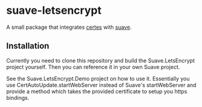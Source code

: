 # suave-letsencrypt

A small package that integrates [certes](https://github.com/fszlin/certes/) with [suave](https://suave.io).

## Installation

Currently you need to clone this repository and build the Suave.LetsEncrypt project yourself. Then you can reference it in your own Suave project.

See the Suave.LetsEncrypt.Demo project on how to use it.
Essentially you use CertAutoUpdate.startWebServer instead of Suave's startWebServer and provide a method which takes the provided certificate to setup you https bindings.
